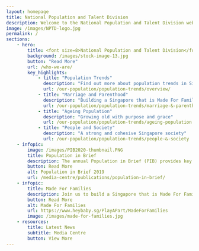 ```yaml
---
layout: homepage
title: National Population and Talent Division
description: Welcome to the National Population and Talent Division website
image: /images/NPTD-logo.jpg
permalink: /
sections:
    - hero:
        title: <font size=8>National Population and Talent Division</font> 
        background: /images/stock-image-13.jpg
        button: "Read More"
        url: /who-we-are/
        key_highlights:
            - title: "Population Trends"
              description: "Find out more about population trends in Singapore!"
              url: /our-population/population-trends/overview/
            - title: "Marriage and Parenthood"
              description: "Building a Singapore that is Made For Families"
              url: /our-population/population-trends/marriage-&-parenthood
            - title: "Ageing Population"
              description: "Growing old with purpose and grace"
              url: /our-population/population-trends/ageing-population
            - title: "People and Society"
              description: "A strong and cohesive Singapore society"
              url: /our-population/population-trends/people-&-society
    - infopic:
        image: /images/PIB2020-thumbnail.PNG
        title: Population in Brief
        description: The annual Population in Brief (PIB) provides key updates and trends on Singapore's population. The latest PIB is available here. 
        button: Read More
        alt: Population in Brief 2019
        url: /media-centre/publications/population-in-brief/
    - infopic:
        title: Made For Families
        description: Join us to build a Singapore that is Made For Families. Click on the link belo to find out mo and learn about the Government schemes available to support marriage and parenthood! 
        button: Read More
        alt: Made For Families
        url: https://www.heybaby.sg/PlayAPart/MadeForFamilies
        image: /images/made-for-families.jpg
    - resources:
        title: Latest News
        subtitle: Media Centre
        button: View More
---
```

